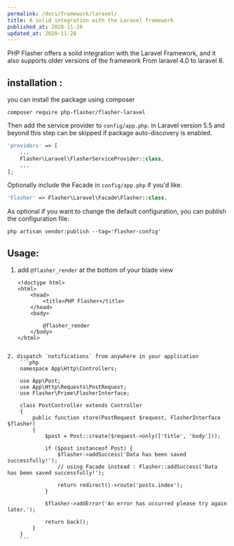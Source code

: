 ```yaml
---
permalink: /docs/framework/laravel/
title: A solid integration with the Laravel framework
published_at: 2020-11-28
updated_at: 2020-11-28
---
```


PHP Flasher offers a solid integration with the Laravel Framework, and it also supports older versions of the framework From laravel 4.0 to laravel 8.

## installation :

you can install the package using composer

<pre class="snippet"><code>composer require php-flasher/flasher-laravel</code></pre>

Then add the service provider to `config/app.php`. in Laravel version 5.5 and beyond this step can be skipped if package auto-discovery is enabled.

```php
'providers' => [
    ...
    Flasher\Laravel\FlasherServiceProvider::class,
    ...
];
```

Optionally include the Facade in `config/app.php` if you'd like.

```php
'Flasher' => Flasher\Laravel\Facade\Flasher::class,
```

As optional if you want to change the default configuration, you can publish the configuration file:

<pre class="snippet"><code>php artisan vendor:publish --tag='flasher-config'</code></pre>

## Usage:

1. add  `@flasher_render` at the bottom of your blade view

    ```twig
    <!doctype html>
    <html>
        <head>
            <title>PHP Flasher</title>
        </head>
        <body>

            @flasher_render
        </body>
    </html>
```

2. dispatch `notifications` from anywhere in your application
    ```php
    namespace App\Http\Controllers;

    use App\Post;
    use App\Http\Requests\PostRequest;
    use Flasher\Prime\FlasherInterface;

    class PostController extends Controller
    {
        public function store(PostRequest $request, FlasherInterface $flasher)
        {
            $post = Post::create($request->only(['title', 'body']));

            if ($post instanceof Post) {
                $flasher->addSuccess('Data has been saved successfully!');
                // using Facade instead : Flasher::addSuccess('Data has been saved successfully!');

                return redirect()->route('posts.index');
            }

            $flasher->addError('An error has occurred please try again later.');

            return back();
        }
    }
    ```
